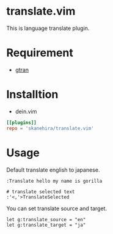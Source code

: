 # translate.vim
This is language translate plugin.

# Requirement
- [gtran](https://github.com/skanehira/gtran)

# Installtion
- dein.vim

```toml
[[plugins]]
repo = 'skanehira/translate.vim'
```

# Usage
Default translate english to japanese.

```vim
:Translate hello my name is gorilla

# translate selected text
:'<,'>TranslateSelected
```

You can set translate source and target.
```vim
let g:translate_source = "en"
let g:translate_target = "ja"
```

